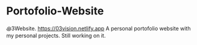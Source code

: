 # Portofolio-Website
꩜3Website.  https://03vision.netlify.app
A personal portofolio website with my personal projects. Still working on it.
